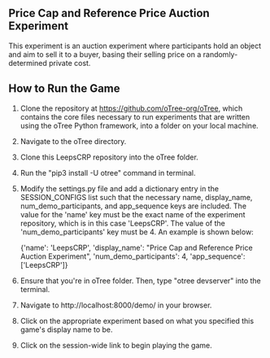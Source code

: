 ## Price Cap and Reference Price Auction Experiment
This experiment is an auction experiment where participants hold an object and aim to sell it to a buyer, basing their selling price on a randomly-determined private cost. 

## How to Run the Game 
1. Clone the repository at https://github.com/oTree-org/oTree, which contains the core files necessary to run experiments that are written using the oTree Python framework, into a folder on your local machine.
2. Navigate to the oTree directory.
3. Clone this LeepsCRP repository into the oTree folder.
4. Run the "pip3 install -U otree" command in terminal. 
5. Modify the settings.py file and add a dictionary entry in the SESSION_CONFIGS list such that the necessary name, display_name, num_demo_participants, and app_sequence keys are included. The value for the 'name' key must be the exact name of the experiment repository, which is in this case 'LeepsCRP'. The value of the 'num_demo_participants' key must be 4. An example is shown below:
   
   {'name': 'LeepsCRP', 'display_name': "Price Cap and Reference Price Auction Experiment", 'num_demo_participants': 4, 'app_sequence': ['LeepsCRP']}
6. Ensure that you're in oTree folder. Then, type "otree devserver" into the terminal.
7. Navigate to http://localhost:8000/demo/ in your browser.
8. Click on the appropriate experiment based on what you specified this game's display name to be.
9. Click on the session-wide link to begin playing the game.
